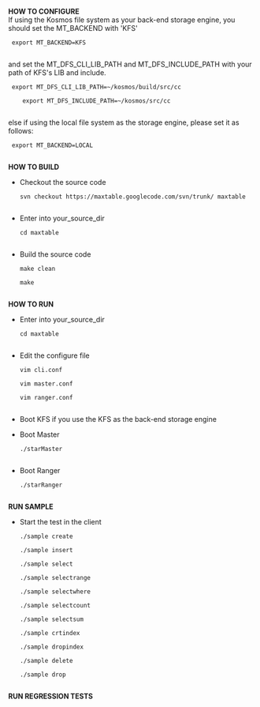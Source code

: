 **HOW TO CONFIGURE**<br>
If using the Kosmos file system as your back-end storage engine, you should set the MT_BACKEND with 'KFS'<br>
<pre><code>	export MT_BACKEND=KFS<br>
</code></pre>
and set the MT_DFS_CLI_LIB_PATH and MT_DFS_INCLUDE_PATH with your path of KFS's LIB and include.<br>
<pre><code>	export MT_DFS_CLI_LIB_PATH=~/kosmos/build/src/cc<br>
	export MT_DFS_INCLUDE_PATH=~/kosmos/src/cc<br>
</code></pre>
else if using the local file system as the storage engine, please set it as follows:<br>
<pre><code>	export MT_BACKEND=LOCAL<br>
</code></pre>
<b>HOW TO BUILD</b><br>
<ul><li>Checkout the source code<br>
<pre><code>svn checkout https://maxtable.googlecode.com/svn/trunk/ maxtable<br>
</code></pre>
</li><li>Enter into your_source_dir<br>
<pre><code>cd maxtable<br>
</code></pre>
</li><li>Build the source code<br>
<pre><code>make clean<br>
make<br>
</code></pre></li></ul>

<b>HOW TO RUN</b><br>
<ul><li>Enter into your_source_dir<br>
<pre><code>cd maxtable<br>
</code></pre>
</li><li>Edit the configure file<br>
<pre><code>vim cli.conf<br>
vim master.conf<br>
vim ranger.conf<br>
</code></pre>
</li><li>Boot KFS if you use the KFS as the back-end storage engine</li></ul>

<ul><li>Boot Master<br>
<pre><code>./starMaster<br>
</code></pre>
</li><li>Boot Ranger<br>
<pre><code>./starRanger<br>
</code></pre></li></ul>

<b>RUN SAMPLE</b>
<ul><li>Start the test in the client<br>
<pre><code>./sample create<br>
./sample insert<br>
./sample select<br>
./sample selectrange<br>
./sample selectwhere<br>
./sample selectcount<br>
./sample selectsum<br>
./sample crtindex<br>
./sample dropindex<br>
./sample delete<br>
./sample drop<br>
</code></pre></li></ul>

<b>RUN REGRESSION TESTS</b><br>